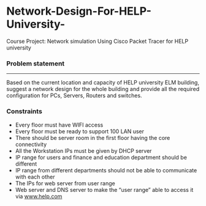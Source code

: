 # Network-Design-For-HELP-University-
Course Project: Network simulation Using Cisco Packet Tracer for HELP university 


### Problem statement
------- 
Based on the current location and capacity of HELP university ELM building, suggest a network design for the whole building and provide all the required configuration for PCs, Servers, Routers and switches.




### Constraints

-	Every floor must have WIFI access
-	Every floor must be ready to support 100 LAN user 
-	There should be server room in the first floor having the core connectivity 
-	All the Workstation IPs must be given by DHCP server 
-	IP range for users and finance and education department should be different 
-	IP range from different departments should not be able to communicate with each other 
-	The IPs for web server from user range 
-	Web server and DNS server to make the “user range” able to access it via www.help.com
